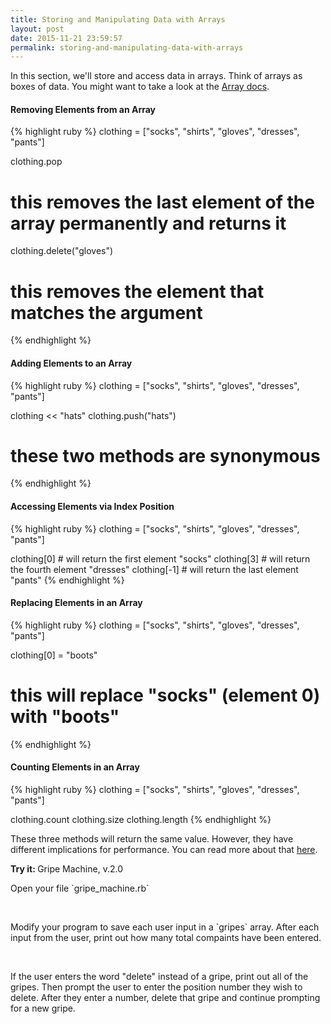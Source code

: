 ```yaml
---
title: Storing and Manipulating Data with Arrays
layout: post
date: 2015-11-21 23:59:57
permalink: storing-and-manipulating-data-with-arrays
---
```


In this section, we'll store and access data in arrays. Think of arrays as boxes of data. You might want to take a look at the [Array docs](http://ruby-doc.org/core-2.2.0/Array.html). 

<h4>Removing Elements from an Array</h4>

{% highlight ruby %}
clothing = ["socks", "shirts", "gloves", "dresses", "pants"]

clothing.pop  
# this removes the last element of the array permanently and returns it

clothing.delete("gloves")  
# this removes the element that matches the argument
{% endhighlight %}

<h4>Adding Elements to an Array</h4>

{% highlight ruby %}
clothing = ["socks", "shirts", "gloves", "dresses", "pants"]

clothing << "hats"
clothing.push("hats")  
# these two methods are synonymous
{% endhighlight %}

<h4>Accessing Elements via Index Position</h4>

{% highlight ruby %}
clothing = ["socks", "shirts", "gloves", "dresses", "pants"]

clothing[0] # will return the first element "socks"
clothing[3] # will return the fourth element "dresses"
clothing[-1] # will return the last element "pants"
{% endhighlight %}

<h4>Replacing Elements in an Array</h4>

{% highlight ruby %}
clothing = ["socks", "shirts", "gloves", "dresses", "pants"]

clothing[0] = "boots"
# this will replace "socks" (element 0) with "boots"
{% endhighlight %}

<h4>Counting Elements in an Array</h4> 

{% highlight ruby %}
clothing = ["socks", "shirts", "gloves", "dresses", "pants"]

clothing.count
clothing.size
clothing.length
{% endhighlight %}

These three methods will return the same value. However, they have different implications for performance. You can read more about that [here](http://batsov.com/articles/2014/02/17/the-elements-of-style-in-ruby-number-13-length-vs-size-vs-count/). 

<div class="card blue-grey darken-1">
  <div class="card-content white-text">
    <span class="card-title orange-text"><b>Try it: </b>Gripe Machine, v.2.0</span>
    <p>Open your file `gripe_machine.rb`</p> <br>
    <p>
      Modify your program to save each user input in a `gripes` array. After each input from the user, print out how many total compaints have been entered. 
    </p>
    <br>
    <p>
      If the user enters the word "delete" instead of a gripe, print out all of the gripes. Then prompt the user to enter the position number they wish to delete. After they enter a number, delete that gripe and continue prompting for a new gripe.
    </p>
  </div>
</div>